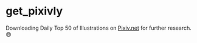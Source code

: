 get_pixivly
===========

Downloading Daily Top 50 of Illustrations on [Pixiv.net](http://www.pixiv.net/) for further research. :smile:
